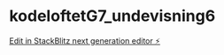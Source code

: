# kodeloftetG7_undevisning6

[Edit in StackBlitz next generation editor ⚡️](https://stackblitz.com/~/github.com/JulieKodehode/kodeloftetG7_undevisning6)